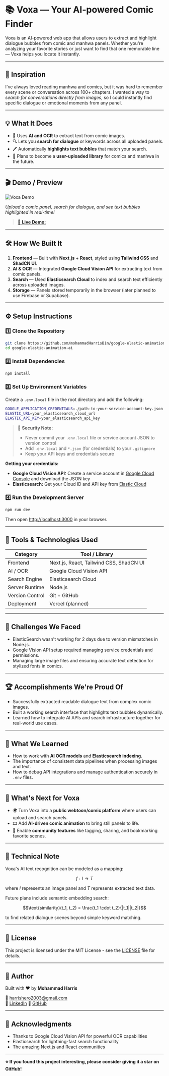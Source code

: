 # 📚 Voxa — Your AI-powered Comic Finder

Voxa is an AI-powered web app that allows users to extract and highlight dialogue bubbles from comic and manhwa panels. Whether you're analyzing your favorite stories or just want to find that one memorable line — Voxa helps you locate it instantly.

---

## 🚀 Inspiration

I've always loved reading manhwa and comics, but it was hard to remember every scene or conversation across 100+ chapters. I wanted a way to *search for conversations directly from images*, so I could instantly find specific dialogue or emotional moments from any panel.

---

## 💡 What It Does

- 🧠 Uses **AI and OCR** to extract text from comic images.  
- 🔍 Lets you **search for dialogue** or keywords across all uploaded panels.  
- 🖊️ Automatically **highlights text bubbles** that match your search.  
- 📂 Plans to become a **user-uploaded library** for comics and manhwa in the future.  

---

## 🎬 Demo / Preview

![Voxa Demo](public/preview.png)

*Upload a comic panel, search for dialogue, and see text bubbles highlighted in real-time!*

> [🔗 **Live Demo:** ](https://google-elastic-animation-ai.vercel.app/)

---

## 🛠️ How We Built It

1. **Frontend** — Built with **Next.js** + **React**, styled using **Tailwind CSS** and **ShadCN UI**.  
2. **AI & OCR** — Integrated **Google Cloud Vision API** for extracting text from comic panels.  
3. **Search** — Used **Elasticsearch Cloud** to index and search text efficiently across uploaded images.  
4. **Storage** — Panels stored temporarily in the browser (later planned to use Firebase or Supabase).  

---

## ⚙️ Setup Instructions

### 1️⃣ Clone the Repository
```bash
git clone https://github.com/mohammadHarrisBin/google-elastic-animation-ai.git
cd google-elastic-animation-ai
```

### 2️⃣ Install Dependencies

```bash
npm install
```

### 3️⃣ Set Up Environment Variables

Create a `.env.local` file in the root directory and add the following:

```bash
GOOGLE_APPLICATION_CREDENTIALS=./path-to-your-service-account-key.json
ELASTIC_URL=your_elasticsearch_cloud_url
ELASTIC_API_KEY=your_elasticsearch_api_key
```

> 🔐 **Security Note:** 
> - Never commit your `.env.local` file or service account JSON to version control
> - Add `.env.local` and `*.json` (for credentials) to your `.gitignore`
> - Keep your API keys and credentials secure

**Getting your credentials:**
- **Google Cloud Vision API:** Create a service account in [Google Cloud Console](https://console.cloud.google.com/) and download the JSON key
- **Elasticsearch:** Get your Cloud ID and API key from [Elastic Cloud](https://cloud.elastic.co/)

### 4️⃣ Run the Development Server

```bash
npm run dev
```

Then open [http://localhost:3000](http://localhost:3000) in your browser.

---

## 🧩 Tools & Technologies Used

| Category        | Tool / Library                          |
| --------------- | --------------------------------------- |
| Frontend        | Next.js, React, Tailwind CSS, ShadCN UI |
| AI / OCR        | Google Cloud Vision API                 |
| Search Engine   | Elasticsearch Cloud                     |
| Server Runtime  | Node.js                                 |
| Version Control | Git + GitHub                            |
| Deployment      | Vercel (planned)                        |

---

## 🧠 Challenges We Faced

- ElasticSearch wasn't working for 2 days due to version mismatches in Node.js.
- Google Vision API setup required managing service credentials and permissions.
- Managing large image files and ensuring accurate text detection for stylized fonts in comics.

---

## 🏆 Accomplishments We're Proud Of

- Successfully extracted readable dialogue text from complex comic images.
- Built a working search interface that highlights text bubbles dynamically.
- Learned how to integrate AI APIs and search infrastructure together for real-world use cases.

---

## 📘 What We Learned

- How to work with **AI OCR models** and **Elasticsearch indexing**.
- The importance of consistent data pipelines when processing images and text.
- How to debug API integrations and manage authentication securely in `.env` files.

---

## 🔮 What's Next for Voxa

- 🌍 Turn Voxa into a **public webtoon/comic platform** where users can upload and search panels.
- 🎞️ Add **AI-driven comic animation** to bring still panels to life.
- 🤝 Enable **community features** like tagging, sharing, and bookmarking favorite scenes.

---

## 🧮 Technical Note

Voxa's AI text recognition can be modeled as a mapping:

$$f: I \rightarrow T$$

where $I$ represents an image panel and $T$ represents extracted text data.

Future plans include semantic embedding search:

$$\text{similarity}(t_1, t_2) = \frac{t_1 \cdot t_2}{|t_1||t_2|}$$

to find related dialogue scenes beyond simple keyword matching.

---

## 📄 License

This project is licensed under the MIT License - see the [LICENSE](LICENSE) file for details.

---

## 💬 Author

Built with ❤️ by **Mohammad Harris**

📩 [harrishero2003@gmail.com](mailto:harrishero2003@gmail.com)  
💼 [LinkedIn](https://www.linkedin.com/in/mohammad-harris-8a66641bb/)
🐙 [GitHub](https://github.com/mohammadHarrisBin)

---

## 🙏 Acknowledgments

- Thanks to Google Cloud Vision API for powerful OCR capabilities
- Elasticsearch for lightning-fast search functionality
- The amazing Next.js and React communities

---

**⭐ If you found this project interesting, please consider giving it a star on GitHub!**
